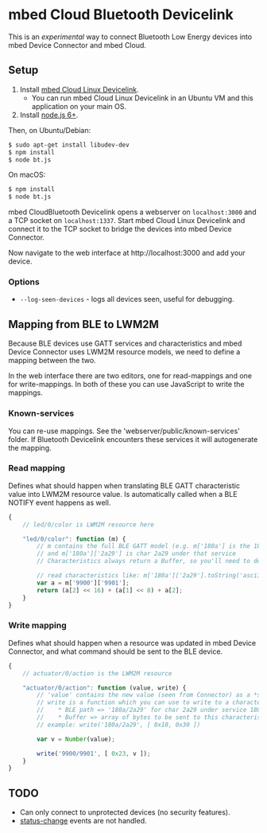 # mbed Cloud Bluetooth Devicelink

This is an *experimental* way to connect Bluetooth Low Energy devices into mbed Device Connector and mbed Cloud.

## Setup

1. Install [mbed Cloud Linux Devicelink](https://github.com/armmbed/cloud-linux-devicelink).
    * You can run mbed Cloud Linux Devicelink in an Ubuntu VM and this application on your main OS.
2. Install [node.js 6+](https://nodejs.org/en/).

Then, on Ubuntu/Debian:

```bash
$ sudo apt-get install libudev-dev
$ npm install
$ node bt.js
```

On macOS:

```bash
$ npm install
$ node bt.js
```

mbed CloudBluetooth Devicelink opens a webserver on `localhost:3000` and a TCP socket on `localhost:1337`. Start mbed Cloud Linux Devicelink and connect it to the TCP socket to bridge the devices into mbed Device Connector.

Now navigate to the web interface at http://localhost:3000 and add your device.

### Options

* `--log-seen-devices` - logs all devices seen, useful for debugging.

## Mapping from BLE to LWM2M

Because BLE devices use GATT services and characteristics and mbed Device Connector uses LWM2M resource models, we need to define a mapping between the two.

In the web interface there are two editors, one for read-mappings and one for write-mappings. In both of these you can use JavaScript to write the mappings.

### Known-services

You can re-use mappings. See the 'webserver/public/known-services' folder. If Bluetooth Devicelink encounters these services it will autogenerate the mapping.

### Read mapping

Defines what should happen when translating BLE GATT characteristic value into LWM2M resource value. Is automatically called when a BLE NOTIFY event happens as well.

```js
{
    // led/0/color is LWM2M resource here

    "led/0/color": function (m) {
        // m contains the full BLE GATT model (e.g. m['180a'] is the 180a service)
        // and m['180a']['2a29'] is char 2a29 under that service
        // Characteristics always return a Buffer, so you'll need to do some work to 'un-buffer' it.

        // read characteristics like: m['180a']['2a29'].toString('ascii'))
        var a = m['9900']['9901'];
        return (a[2] << 16) + (a[1] << 8) + a[2];
    }
}
```

### Write mapping

Defines what should happen when a resource was updated in mbed Device Connector, and what command should be sent to the BLE device.

```js
{
    // actuator/0/action is the LWM2M resource

    "actuator/0/action": function (value, write) {
        // 'value' contains the new value (seen from Connector) as a *string*
        // write is a function which you can use to write to a characteristic. it has 2 arguments
        //    * BLE path => '180a/2a29' for char 2a29 under service 180a
        //    * Buffer => array of bytes to be sent to this characteristic
        // example: write('180a/2a29', [ 0x10, 0x30 ])

        var v = Number(value);

        write('9900/9901', [ 0x23, v ]);
    }
}
```

## TODO

* Can only connect to unprotected devices (no security features).
* [status-change](https://github.com/armmbed/cloud-linux-devicelink#status-in-connector-changed) events are not handled.
